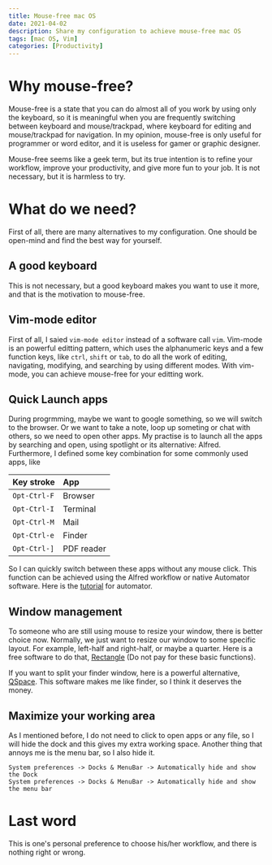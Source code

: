 ```yaml
---
title: Mouse-free mac OS
date: 2021-04-02
description: Share my configuration to achieve mouse-free mac OS
tags: [mac OS, Vim]
categories: [Productivity]
---
```


# Why mouse-free?

Mouse-free is a state that you can do almost all of you work by using only the
keyboard, so it is meaningful when you are frequently switching between keyboard
and mouse/trackpad, where keyboard for editing and mouse/trackpad for
navigation. In my opinion, mouse-free is only useful for programmer or word
editor, and it is useless for gamer or graphic designer.

Mouse-free seems like a geek term, but its true intention is to refine your
workflow, improve your productivity, and give more fun to your job. It is not
necessary, but it is harmless to try.

# What do we need?

First of all, there are many alternatives to my configuration. One should be
open-mind and find the best way for yourself.

## A good keyboard

This is not necessary, but a good keyboard makes you want to use it more, and
that is the motivation to mouse-free.

## Vim-mode editor

First of all, I saied `vim-mode editor` instead of a software call `vim`.
Vim-mode is an powerful editting pattern, which uses the alphanumeric keys and a
few function keys, like `ctrl`, `shift` or `tab`, to do all the work of editing,
navigating, modifying, and searching by using different modes. With vim-mode,
you can achieve mouse-free for your editting work.

## Quick Launch apps

During progrmming, maybe we want to google something, so we will switch to the
browser. Or we want to take a note, loop up someting or chat with others, so we
need to open other apps. My practise is to launch all the apps by searching and
open, using spotlight or its alternative: Alfred. Furthermore, I defined some
key combination for some commonly used apps, like

| Key stroke   | App        |
| :----------- | :--------- |
| `Opt-Ctrl-F` | Browser    |
| `Opt-Ctrl-I` | Terminal   |
| `Opt-Ctrl-M` | Mail       |
| `Opt-Ctrl-e` | Finder     |
| `Opt-Ctrl-]` | PDF reader |

So I can quickly switch between these apps without any mouse click. This
function can be achieved using the Alfred workflow or native Automator software.
Here is the
[tutorial](https://learn.adafruit.com/launch-deck-trellis-m4/app-launching) for
automator.

## Window management

To someone who are still using mouse to resize your window, there is better
choice now. Normally, we just want to resize our window to some specific layout.
For example, left-half and right-half, or maybe a quarter. Here is a free
software to do that, [Rectangle](https://rectangleapp.com/) (Do not pay for
these basic functions).

If you want to split your finder window, here is a powerful alternative,
[QSpace](https://qspace.awehunt.com/en-us/index.html). This software makes me
like finder, so I think it deserves the money.

## Maximize your working area

As I mentioned before, I do not need to click to open apps or any file, so I
will hide the dock and this gives my extra working space. Another thing that
annoys me is the menu bar, so I also hide it.

```text
System preferences -> Docks & MenuBar -> Automatically hide and show the Dock
System preferences -> Docks & MenuBar -> Automatically hide and show the menu bar
```

# Last word

This is one's personal preference to choose his/her workflow, and there is
nothing right or wrong.
